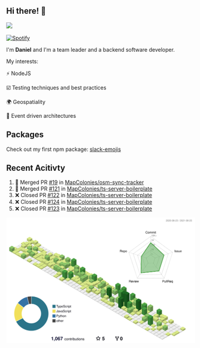## Hi there! 👋

<p>
  <img src="https://github-readme-stats.vercel.app/api?username=syncush&theme=tokyonight">
</p>

[![Spotify](https://novatorem-rust.vercel.app/api/spotify)](https://open.spotify.com/user/syncush)

I'm **Daniel** and I'm a team leader and a backend software developer.

My interests:

⚡ NodeJS

☑️ Testing techniques and best practices

🌍 Geospatiality

🧠 Event driven architectures

## Packages
Check out my first npm package: [slack-emojis](https://www.npmjs.com/package/slack-emojis)

## Recent Acitivty
<!--START_SECTION:activity-->
1. 🎉 Merged PR [#19](https://github.com/MapColonies/osm-sync-tracker/pull/19) in [MapColonies/osm-sync-tracker](https://github.com/MapColonies/osm-sync-tracker)
2. 🎉 Merged PR [#121](https://github.com/MapColonies/ts-server-boilerplate/pull/121) in [MapColonies/ts-server-boilerplate](https://github.com/MapColonies/ts-server-boilerplate)
3. ❌ Closed PR [#122](https://github.com/MapColonies/ts-server-boilerplate/pull/122) in [MapColonies/ts-server-boilerplate](https://github.com/MapColonies/ts-server-boilerplate)
4. ❌ Closed PR [#124](https://github.com/MapColonies/ts-server-boilerplate/pull/124) in [MapColonies/ts-server-boilerplate](https://github.com/MapColonies/ts-server-boilerplate)
5. ❌ Closed PR [#123](https://github.com/MapColonies/ts-server-boilerplate/pull/123) in [MapColonies/ts-server-boilerplate](https://github.com/MapColonies/ts-server-boilerplate)
<!--END_SECTION:activity-->

![contrib](./profile-3d-contrib/profile-green-animate.svg)
